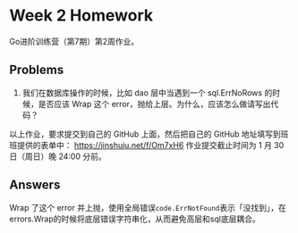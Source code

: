 # Week 2 Homework

Go进阶训练营（第7期）第2周作业。

## Problems

1. 我们在数据库操作的时候，比如 dao 层中当遇到一个 sql.ErrNoRows 的时候，是否应该 Wrap 这个 error，抛给上层。为什么，应该怎么做请写出代码？

以上作业，要求提交到自己的 GitHub 上面，然后把自己的 GitHub 地址填写到班班提供的表单中： https://jinshuju.net/f/Om7xH6
作业提交截止时间为 1 月 30 日（周日）晚 24:00 分前。

## Answers

Wrap 了这个 error 并上抛，使用全局错误`code.ErrNotFound`表示「没找到」，在errors.Wrap的时候将底层错误字符串化，从而避免高层和sql底层耦合。

